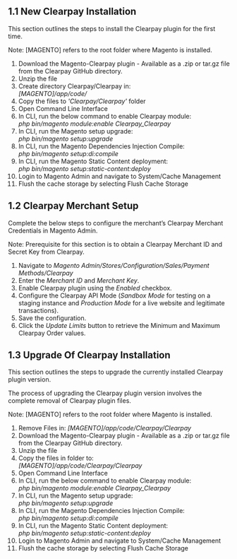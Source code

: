 <h2> 1.1 New Clearpay Installation </h2>
<p>This section outlines the steps to install the Clearpay plugin for the first time.</p>

<p> Note: [MAGENTO] refers to the root folder where Magento is installed. </p>

<ol>
	<li> Download the Magento-Clearpay plugin - Available as a .zip or tar.gz file from the Clearpay GitHub directory. </li>
	<li> Unzip the file </li>
	<li> Create directory Clearpay/Clearpay in: <br/> <em>[MAGENTO]/app/code/</em></li>
	<li> Copy the files to <em>'Clearpay/Clearpay'</em> folder </li>
	<li> Open Command Line Interface </li>
	<li> In CLI, run the below command to enable Clearpay module: <br/> <em>php bin/magento module:enable Clearpay_Clearpay</em> </li>
	<li> In CLI, run the Magento setup upgrade: <br/> <em>php bin/magento setup:upgrade</em> </li>
	<li> In CLI, run the Magento Dependencies Injection Compile: <br/> <em>php bin/magento setup:di:compile</em> </li>
	<li> In CLI, run the Magento Static Content deployment: <br/> <em>php bin/magento setup:static-content:deploy</em> </li>
	<li> Login to Magento Admin and navigate to System/Cache Management </li>
	<li> Flush the cache storage by selecting Flush Cache Storage </li>
</ol>

<h2> 1.2	Clearpay Merchant Setup </h2>
<p> Complete the below steps to configure the merchant’s Clearpay Merchant Credentials in Magento Admin. </p>
<p> Note: Prerequisite for this section is to obtain a Clearpay Merchant ID and Secret Key from Clearpay. </p>

<ol>
	<li> Navigate to <em>Magento Admin/Stores/Configuration/Sales/Payment Methods/Clearpay</em> </li>
	<li> Enter the <em>Merchant ID</em> and <em>Merchant Key</em>. </li>
	<li> Enable Clearpay plugin using the <em>Enabled</em> checkbox. </li>
	<li> Configure the Clearpay API Mode (<em>Sandbox Mode</em> for testing on a staging instance and <em>Production Mode</em> for a live website and legitimate transactions). </li>
	<li> Save the configuration. </li>
	<li> Click the <em>Update Limits</em> button to retrieve the Minimum and Maximum Clearpay Order values.</li>
</ol>

<h2> 1.3	Upgrade Of Clearpay Installation </h2>
<p> This section outlines the steps to upgrade the currently installed Clearpay plugin version. </p>
<p> The process of upgrading the Clearpay plugin version involves the complete removal of Clearpay plugin files. </p>
<p> Note: [MAGENTO] refers to the root folder where Magento is installed. </p>

<ol>
	<li> Remove Files in: <em>[MAGENTO]/app/code/Clearpay/Clearpay</em></li>
	<li> Download the Magento-Clearpay plugin - Available as a .zip or tar.gz file from the Clearpay GitHub directory. </li>
	<li> Unzip the file </li>
	<li> Copy the files in folder to: <br/> <em>[MAGENTO]/app/code/Clearpay/Clearpay</em> </li>
	<li> Open Command Line Interface </li>
	<li> In CLI, run the below command to enable Clearpay module: <br/> <em>php bin/magento module:enable Clearpay_Clearpay</em> </li>
	<li> In CLI, run the Magento setup upgrade: <br/> <em>php bin/magento setup:upgrade</em> </li>
	<li> In CLI, run the Magento Dependencies Injection Compile: <br/> <em>php bin/magento setup:di:compile</em> </li>
	<li> In CLI, run the Magento Static Content deployment: <br/> <em>php bin/magento setup:static-content:deploy</em> </li>
	<li> Login to Magento Admin and navigate to System/Cache Management </li>
	<li> Flush the cache storage by selecting Flush Cache Storage </li>
</ol>